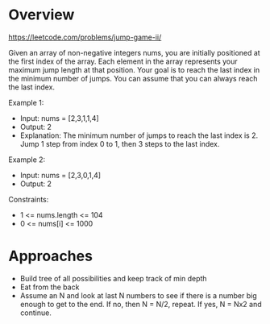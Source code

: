 # Overview

https://leetcode.com/problems/jump-game-ii/

Given an array of non-negative integers nums, you are initially positioned at the first index of the array.
Each element in the array represents your maximum jump length at that position.
Your goal is to reach the last index in the minimum number of jumps.
You can assume that you can always reach the last index.

Example 1:

- Input: nums = [2,3,1,1,4]
- Output: 2
- Explanation: The minimum number of jumps to reach the last index is 2. Jump 1 step from index 0 to 1, then 3 steps to the last index.

Example 2:

- Input: nums = [2,3,0,1,4]
- Output: 2

Constraints:

- 1 <= nums.length <= 104
- 0 <= nums[i] <= 1000


# Approaches
- Build tree of all possibilities and keep track of min depth
- Eat from the back
- Assume an N and look at last N numbers to see if there is a number big
  enough to get to the end. If no, then N = N/2, repeat. If yes, N = Nx2
  and continue.

